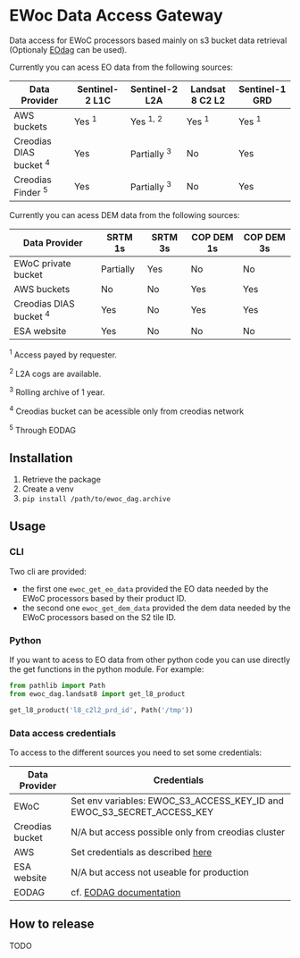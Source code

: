 # EWoc Data Access Gateway

Data access for EWoC processors based mainly on s3 bucket data retrieval (Optionaly [EOdag](https://eodag.readthedocs.io/en/stable/) can be used).

Currently you can acess EO data from the following sources:

| Data Provider                     | Sentinel-2 L1C   | Sentinel-2 L2A                  | Landsat 8 C2 L2  | Sentinel-1 GRD   |
| --------------------------------- | ---------------- | ------------------------------- | ---------------- | ---------------- |
| AWS buckets                       | Yes <sup>1</sup> | Yes <sup>1,</sup>  <sup>2</sup> | Yes <sup>1</sup> | Yes <sup>1</sup> |
| Creodias DIAS bucket <sup>4</sup> | Yes              | Partially <sup>3</sup>          | No               | Yes              |
| Creodias Finder <sup>5</sup>      | Yes              | Partially <sup>3</sup>          | No               | Yes              |

Currently you can acess DEM data from the following sources:

| Data Provider                     | SRTM 1s   | SRTM 3s  | COP DEM 1s | COP DEM 3s |
| --------------------------------- | --------- | -------- | ---------- | ---------- |
| EWoC private bucket               | Partially | Yes      | No         | No         |
| AWS buckets                       | No        | No       | Yes        | Yes        |
| Creodias DIAS bucket <sup>4</sup> | Yes       | No       | Yes        | Yes        |
| ESA website                       | Yes       | No       | No         | No         |

<sup>1</sup> Access payed by requester.

<sup>2</sup> L2A cogs are available.

<sup>3</sup> Rolling archive of 1 year.

<sup>4</sup> Creodias bucket can be acessible only from creodias network

<sup>5</sup> Through EODAG

## Installation

1. Retrieve the package
2. Create a venv
3. `pip install /path/to/ewoc_dag.archive`

## Usage

### CLI

Two cli are provided:

- the first one `ewoc_get_eo_data` provided the EO data needed by the EWoC processors based by their product ID.
- the second one `ewoc_get_dem_data` provided the dem data needed by the EWoC processors based on the S2 tile ID.

### Python

If you want to acess to EO data from other python code you can use directly the get functions in the python module. For example:

```python
from pathlib import Path
from ewoc_dag.landsat8 import get_l8_product

get_l8_product('l8_c2l2_prd_id', Path('/tmp'))

```

### Data access credentials

To access to the different sources you need to set some credentials:

| Data Provider        | Credentials |
| -------------------- | ----------- |
| EWoC                 | Set env variables: EWOC_S3_ACCESS_KEY_ID and EWOC_S3_SECRET_ACCESS_KEY |
| Creodias bucket      | N/A but access possible only from creodias cluster |
| AWS                  | Set credentials as described [here](https://boto3.amazonaws.com/v1/documentation/api/latest/guide/credentials.html) |
| ESA website          | N/A but access not useable for production |
| EODAG                | cf. [EODAG documentation](https://eodag.readthedocs.io/en/stable/)|

## How to release

TODO
